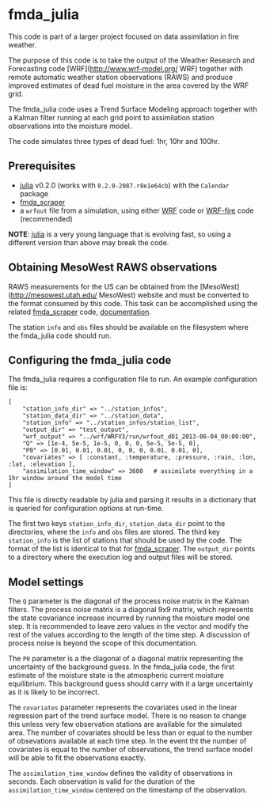 fmda_julia
==========

This code is part of a larger project focused on data assimilation in fire weather.

The purpose of this code is to take the output of the Weather Research and Forecasting code [WRF](http://www.wrf-model.org/ WRF)
together with remote automatic weather station observations (RAWS) and produce improved estimates of dead fuel moisture in the
area covered by the WRF grid.

The fmda_julia code uses a Trend Surface Modeling approach together with a Kalman filter running at each grid point to
assimilation station observations into the moisture model.

The code simulates three types of dead fuel: 1hr, 10hr and 100hr.

Prerequisites
-------------

  * [julia](http://julialang.org "julia") v0.2.0 (works with `0.2.0-2087.r8e1e64cb`) with the `Calendar` package
  * [fmda_scraper](https://github.com/vejmelkam/fmda_scraper "fmda_scraper")
  * a `wrfout` file from a simulation, using either [WRF](http://www.wrf-model.org/index.php "WRF") code or [WRF-fire](http://openwfm.org "WRF-fire") code (recommended)

**NOTE**: [julia](http://julialang.org "julia") is a very young language that is evolving fast, so using a different version than above may break the code.


Obtaining MesoWest RAWS observations
------------------------------------

RAWS measurements for the US can be obtained from the [MesoWest](http://mesowest.utah.edu/ MesoWest) website and must be
converted to the format consumed by this code.  This task can be accomplished using the related [fmda_scraper](http://github.com/vejmelka/fmda_julia "fmda_julia") code, [documentation](https://github.com/vejmelkam/fmda_scraper/blob/master/README.md "documentation").

The station `info` and `obs` files should be available on the filesystem where the fmda_julia code should run.


Configuring the fmda_julia code
---------------------------

The fmda_julia requires a configuration file to run.  An example configuration file is:

    [
        "station_info_dir" => "../station_infos",
        "station_data_dir" => "../station_data",
        "station_info" => "../station_infos/station_list",
        "output_dir" => "test_output",
        "wrf_output" => "../wrf/WRFV3/run/wrfout_d01_2013-06-04_00:00:00",
        "Q" => [1e-4, 5e-5, 1e-5, 0, 0, 0, 5e-5, 5e-5, 0],
        "P0" => [0.01, 0.01, 0.01, 0, 0, 0, 0.01, 0.01, 0],
        "covariates" => [ :constant, :temperature, :pressure, :rain, :lon, :lat, :elevation ],
        "assimilation_time_window" => 3600   # assimilate everything in a 1hr window around the model time
    ]

This file is directly readable by julia and parsing it results in a dictionary that is queried for configuration options
at run-time.

The first two keys `station_info_dir`, `station_data_dir` point to the directories, where the `info` and `obs` files
are stored.  The third key `station_info` is the list of stations that should be used by the code.  The format of the
list is identical to that for [fmda_scraper](http://github.com/vejmelkam/fmda_scraper "fmda_scraper").  The `output_dir`
points to a directory where the execution log and output files will be stored.

Model settings
--------------

The `Q` parameter is the diagonal of the process noise matrix in the Kalman filters.  The process noise matrix is a
diagonal 9x9 matrix, which represents the state covariance increase incurred by running the moisture model one step.
It is recommended to leave zero values in the vector and modify the rest of the values according to the length of the
time step.  A discussion of process noise is beyond the scope of this documentation.

The `P0` parameter is a the diagonal of a diagonal matrix representing the uncertainty of the background guess.  In the
fmda_julia code, the first estimate of the moisture state is the atmospheric current moisture equilibrium. This background
guess should carry with it a large uncertainty as it is likely to be incorrect.

The `covariates` parameter represents the covariates used in the linear regression part of the trend surface model.  There
is no reason to change this unless very few observation stations are available for the simulated area.  The number of covariates
should be less than or equal to the number of obsevations available at each time step.  In the event tht the number of
covariates is equal to the number of observations, the trend surface model will be able to fit the observations exactly.

The `assimilation_time_window` defines the validity of observations in seconds.  Each observation is valid for the duration 
of the `assimilation_time_window` centered on the timestamp of the observation.
